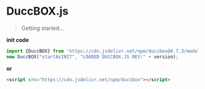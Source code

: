# DuccBOX.js

> Getting started...

**init code**
```js
import {DuccBOX} from 'https://cdn.jsdelivr.net/npm/duccbox@4.7.3/module/duccbox.m.js';
new DuccBOX("startAsINIT", "LOADED DUCCBOX.JS REV:" + version);
```
**or**
```html
<script src="https://cdn.jsdelivr.net/npm/duccbox"></script>

```
